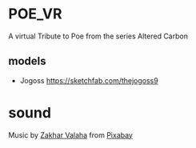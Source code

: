 # POE_VR
A virtual Tribute to Poe from the series Altered Carbon

## models
- Jogoss
https://sketchfab.com/thejogoss9

# sound 
Music by <a href="https://pixabay.com/users/daddy_s_music-22836301/?utm_source=link-attribution&utm_medium=referral&utm_campaign=music&utm_content=191271">Zakhar Valaha</a> from <a href="https://pixabay.com//?utm_source=link-attribution&utm_medium=referral&utm_campaign=music&utm_content=191271">Pixabay</a>